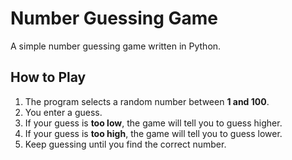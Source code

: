 # Number Guessing Game  
                      
A simple number guessing game written in Python.  
 
## How to Play
1. The program selects a random number between **1 and 100**.
2. You enter a guess. 
3. If your guess is **too low**, the game will tell you to guess higher.
4. If your guess is **too high**, the game will tell you to guess lower.
5. Keep guessing until you find the correct number. 

